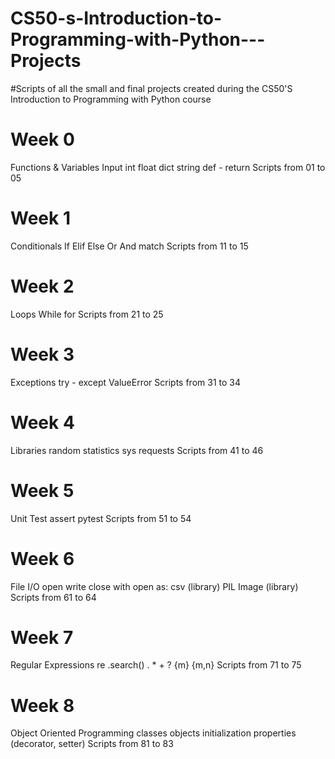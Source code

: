 # CS50-s-Introduction-to-Programming-with-Python---Projects
#Scripts of all the small and final projects created during the CS50'S Introduction to Programming with Python course

# Week 0
Functions & Variables
Input int float dict string def - return
Scripts from 01 to 05

# Week 1
Conditionals
If Elif Else Or And match
Scripts from 11 to 15

# Week 2
Loops
While for
Scripts from 21 to 25

# Week 3
Exceptions
try - except ValueError
Scripts from 31 to 34

# Week 4
Libraries
random statistics sys requests
Scripts from 41 to 46

# Week 5
Unit Test
assert pytest
Scripts from 51 to 54

# Week 6
File I/O
open write close with open as: csv (library) PIL Image (library)
Scripts from 61 to 64

# Week 7
Regular Expressions
re .search() . * + ? {m} {m,n}
Scripts from 71 to 75

# Week 8
Object Oriented Programming
classes objects initialization properties (decorator, setter)
Scripts from 81 to 83

